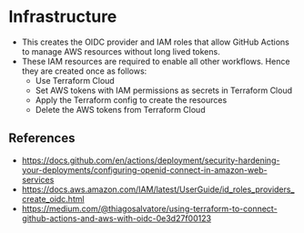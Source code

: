 # Infrastructure

- This creates the OIDC provider and IAM roles that allow GitHub Actions to manage AWS resources without long lived tokens.
- These IAM resources are required to enable all other workflows. Hence they are created once as follows:
  - Use Terraform Cloud
  - Set AWS tokens with IAM permissions as secrets in Terraform Cloud
  - Apply the Terraform config to create the resources
  - Delete the AWS tokens from Terraform Cloud

## References

- https://docs.github.com/en/actions/deployment/security-hardening-your-deployments/configuring-openid-connect-in-amazon-web-services
- https://docs.aws.amazon.com/IAM/latest/UserGuide/id_roles_providers_create_oidc.html
- https://medium.com/@thiagosalvatore/using-terraform-to-connect-github-actions-and-aws-with-oidc-0e3d27f00123
